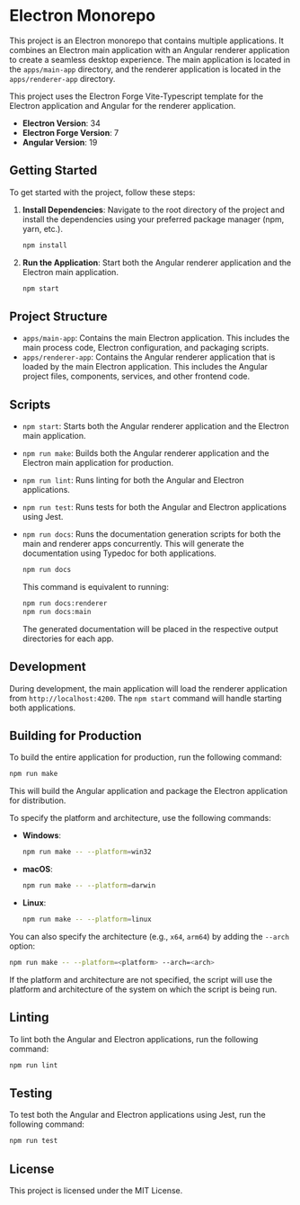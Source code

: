 # Electron Monorepo

This project is an Electron monorepo that contains multiple applications. It combines an Electron main application with an Angular renderer application to create a seamless desktop experience. The main application is located in the `apps/main-app` directory, and the renderer application is located in the `apps/renderer-app` directory.

This project uses the Electron Forge Vite-Typescript template for the Electron application and Angular for the renderer application.

- **Electron Version**: 34
- **Electron Forge Version**: 7
- **Angular Version**: 19

## Getting Started

To get started with the project, follow these steps:

1. **Install Dependencies**: Navigate to the root directory of the project and install the dependencies using your preferred package manager (npm, yarn, etc.).
    ```sh
    npm install
    ```

2. **Run the Application**: Start both the Angular renderer application and the Electron main application.
    ```sh
    npm start
    ```

## Project Structure

- `apps/main-app`: Contains the main Electron application. This includes the main process code, Electron configuration, and packaging scripts.
- `apps/renderer-app`: Contains the Angular renderer application that is loaded by the main Electron application. This includes the Angular project files, components, services, and other frontend code.

## Scripts

- `npm start`: Starts both the Angular renderer application and the Electron main application.
- `npm run make`: Builds both the Angular renderer application and the Electron main application for production.
- `npm run lint`: Runs linting for both the Angular and Electron applications.
- `npm run test`: Runs tests for both the Angular and Electron applications using Jest.
- `npm run docs`: Runs the documentation generation scripts for both the main and renderer apps concurrently. This will generate the documentation using Typedoc for both applications.

    ```bash
    npm run docs
    ```

    This command is equivalent to running:

    ```bash
    npm run docs:renderer
    npm run docs:main
    ```

    The generated documentation will be placed in the respective output directories for each app.

## Development

During development, the main application will load the renderer application from `http://localhost:4200`. The `npm start` command will handle starting both applications.

## Building for Production

To build the entire application for production, run the following command:
```sh
npm run make
```
This will build the Angular application and package the Electron application for distribution.

To specify the platform and architecture, use the following commands:

- **Windows**:
    ```sh
    npm run make -- --platform=win32
    ```

- **macOS**:
    ```sh
    npm run make -- --platform=darwin
    ```

- **Linux**:
    ```sh
    npm run make -- --platform=linux
    ```

You can also specify the architecture (e.g., `x64`, `arm64`) by adding the `--arch` option:
```sh
npm run make -- --platform=<platform> --arch=<arch>
```

If the platform and architecture are not specified, the script will use the platform and architecture of the system on which the script is being run.

## Linting

To lint both the Angular and Electron applications, run the following command:
```sh
npm run lint
```

## Testing

To test both the Angular and Electron applications using Jest, run the following command:
```sh
npm run test
```

## License

This project is licensed under the MIT License.